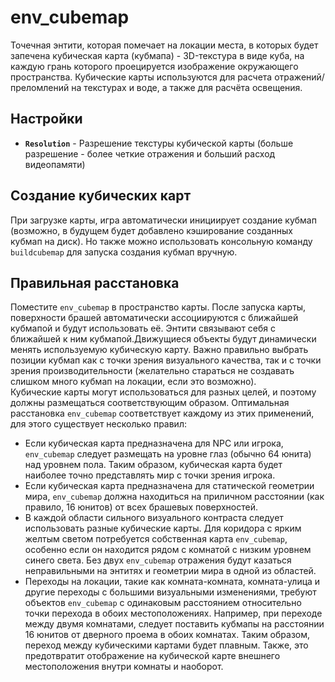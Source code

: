 ﻿# env_cubemap
Точечная энтити, которая помечает на локации места, в которых будет запечена кубическая карта (кубмапа) - 3D-текстура в виде куба, на каждую грань которого проецируется изображение окружающего пространства. Кубические карты используются для расчета отражений/преломлений на текстурах и воде, а также для расчёта освещения.

## Настройки
- **`Resolution`** - Разрешение текстуры кубической карты (больше разрешение - более четкие отражения и больший расход видеопамяти)

## Создание кубических карт
При загрузке карты, игра автоматически инициирует создание кубмап (возможно, в будущем будет добавлено кэширование созданных кубмап на диск). Но также можно использовать консольную команду `buildcubemap` для запуска создания кубмап вручную.

## Правильная расстановка
Поместите `env_cubemap` в пространство карты. После запуска карты, поверхности брашей автоматически ассоциируются с ближайшей кубмапой и будут использовать её. Энтити связывают себя с ближайшей к ним кубмапой.Движущиеся объекты будут динамически менять используемую кубическую карту. Важно правильно выбрать позиции кубмап как с точки зрения визуального качества, так и с точки зрения производительности (желательно стараться не создавать слишком много кубмап на локации, если это возможно).  
Кубические карты могут использоваться для разных целей, и поэтому должны размещаться соответствующим образом. Оптимальная расстановка `env_cubemap` соответствует каждому из этих применений, для этого существует несколько правил:
- Если кубическая карта предназначена для NPC или игрока, `env_cubemap` следует размещать на уровне глаз (обычно 64 юнита) над уровнем пола. Таким образом, кубическая карта будет наиболее точно представлять мир с точки зрения игрока.
- Если кубическая карта предназначена для статической геометрии мира, `env_cubemap` должна находиться на приличном расстоянии (как правило, 16 юнитов) от всех брашевых поверхностей.
- В каждой области сильного визуального контраста следует использовать разные кубические карты. Для коридора с ярким желтым светом потребуется собственная карта `env_cubemap`, особенно если он находится рядом с комнатой с низким уровнем синего света. Без двух `env_cubemap` отражения будут казаться неправильными на энтитях и геометрии мира в одной из областей.
- Переходы на локации, такие как комната-комната, комната-улица и другие переходы с большими визуальными изменениями, требуют объектов `env_cubemap` с одинаковым расстоянием относительно точки перехода в обоих местоположениях. Например, при переходе между двумя комнатами, следует поставить кубмапы на расстоянии 16 юнитов от дверного проема в обоих комнатах. Таким образом, переход между кубическими картами будет плавным. Также, это предотвратит отображение на кубической карте внешнего местоположения внутри комнаты и наоборот. 
